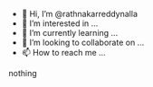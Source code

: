 - 👋 Hi, I’m @rathnakarreddynalla
- 👀 I’m interested in ...
- 🌱 I’m currently learning ...
- 💞️ I’m looking to collaborate on ...
- 📫 How to reach me ...

<!---
rathnakarreddynalla/rathnakarreddynalla is a ✨ special ✨ repository because its `README.md` (this file) appears on your GitHub profile.
You can click the Preview link to take a look at your changes.
--->
nothing
